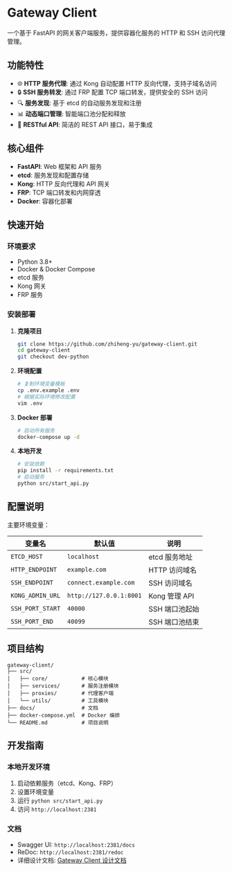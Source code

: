 # Gateway Client

一个基于 FastAPI 的网关客户端服务，提供容器化服务的 HTTP 和 SSH 访问代理管理。

## 功能特性

- 🌐 **HTTP 服务代理**: 通过 Kong 自动配置 HTTP 反向代理，支持子域名访问
- 🔒 **SSH 服务转发**: 通过 FRP 配置 TCP 端口转发，提供安全的 SSH 访问
- 🔍 **服务发现**: 基于 etcd 的自动服务发现和注册
- 📊 **动态端口管理**: 智能端口池分配和释放
- 🚀 **RESTful API**: 简洁的 REST API 接口，易于集成

## 核心组件

- **FastAPI**: Web 框架和 API 服务
- **etcd**: 服务发现和配置存储
- **Kong**: HTTP 反向代理和 API 网关
- **FRP**: TCP 端口转发和内网穿透
- **Docker**: 容器化部署

## 快速开始

### 环境要求

- Python 3.8+
- Docker & Docker Compose
- etcd 服务
- Kong 网关
- FRP 服务

### 安装部署

1. **克隆项目**
   ```bash
   git clone https://github.com/zhiheng-yu/gateway-client.git
   cd gateway-client
   git checkout dev-python
   ```

2. **环境配置**
   ```bash
   # 复制环境变量模板
   cp .env.example .env
   # 根据实际环境修改配置
   vim .env
   ```

3. **Docker 部署**
   ```bash
   # 启动所有服务
   docker-compose up -d
   ```

4. **本地开发**
   ```bash
   # 安装依赖
   pip install -r requirements.txt
   # 启动服务
   python src/start_api.py
   ```

## 配置说明

主要环境变量：

| 变量名 | 默认值 | 说明 |
|--------|--------|------|
| `ETCD_HOST` | `localhost` | etcd 服务地址 |
| `HTTP_ENDPOINT` | `example.com` | HTTP 访问域名 |
| `SSH_ENDPOINT` | `connect.example.com` | SSH 访问域名 |
| `KONG_ADMIN_URL` | `http://127.0.0.1:8001` | Kong 管理 API |
| `SSH_PORT_START` | `40000` | SSH 端口池起始 |
| `SSH_PORT_END` | `40099` | SSH 端口池结束 |

## 项目结构

```
gateway-client/
├── src/
│   ├── core/           # 核心模块
│   ├── services/       # 服务注册模块
│   ├── proxies/        # 代理客户端
│   └── utils/          # 工具模块
├── docs/               # 文档
├── docker-compose.yml  # Docker 编排
└── README.md           # 项目说明
```

## 开发指南

### 本地开发环境

1. 启动依赖服务（etcd、Kong、FRP）
2. 设置环境变量
3. 运行 `python src/start_api.py`
4. 访问 `http://localhost:2381`

### 文档

- Swagger UI: `http://localhost:2381/docs`
- ReDoc: `http://localhost:2381/redoc`
- 详细设计文档: [Gateway Client 设计文档](docs/gateway-client.md)
